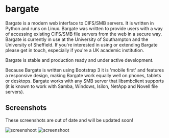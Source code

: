 bargate
=======

Bargate is a modern web interface to CIFS/SMB servers. It is written in Python and runs on Linux. Bargate was written to provide users with a way of accessing existing CIFS/SMB file servers from the web in a secure way. Bargate is currently in use at the University of Southampton and the University of Sheffield. If you're interested in using or extending Bargate please get in touch, especially if you're a UK academic institution. 

Bargate is stable and production ready and under active development. 

Because Bargate is written using Bootstrap 3 it is 'mobile first' and features a responsive design, making Bargate work equally well on phones, tablets or desktops. Bargate works with any SMB server that libsmbclient supports (it is known to work with Samba, Windows, Isilon, NetApp and Novell file servers).

Screenshots
-----------

These screenshots are out of date and will be updated soon!

![screenshoot](http://davidrichardbell.files.wordpress.com/2014/04/screen-shot-2014-04-21-at-19-30-55.png)
![screenshoot](http://davidrichardbell.files.wordpress.com/2014/04/screen-shot-2014-04-21-at-19-36-28.png)

